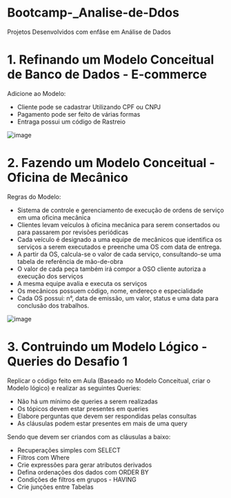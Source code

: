 # Bootcamp-_Analise-de-Ddos
Projetos Desenvolvidos com enfâse em Análise de Dados

# 1. Refinando um Modelo Conceitual de Banco de Dados - E-commerce
Adicione ao Modelo: 
- Cliente pode se cadastrar Utilizando CPF ou CNPJ
- Pagamento pode ser feito de várias formas
- Entraga possui um código de Rastreio

![image](https://github.com/user-attachments/assets/786f8735-19de-43bc-ae7f-4ea4ea748080)

# 2. Fazendo um Modelo Conceitual - Oficina de Mecânico
Regras do Modelo: 
- Sistema de controle e gerenciamento de execução de ordens de serviço em uma oficina mecânica
- Clientes levam veículos à oficina mecânica para serem consertados ou para passarem por revisões  periódicas
- Cada veículo é designado a uma equipe de mecânicos que identifica os serviços a serem executados e preenche uma OS com data de entrega.
- A partir da OS, calcula-se o valor de cada serviço, consultando-se uma tabela de referência de mão-de-obra
- O valor de cada peça também irá compor a OSO cliente autoriza a execução dos serviços
- A mesma equipe avalia e executa os serviços
- Os mecânicos possuem código, nome, endereço e especialidade
- Cada OS possui: n°, data de emissão, um valor, status e uma data para conclusão dos trabalhos.

![image](https://github.com/user-attachments/assets/c3f534c3-5203-4677-b6ce-28f6b68b0e9e)

# 3. Contruindo um Modelo Lógico - Queries do Desafio 1
Replicar o código feito em Aula (Baseado no Modelo Conceitual, criar o Modelo lógico) e realizar as seguintes Queries:
- Não há um mínimo de queries a serem realizadas
- Os tópicos devem estar presentes em queries
- Elabore perguntas que devem ser respondidas pelas consultas
- As cláusulas podem estar presentes em mais de uma query

Sendo que devem ser criandos com as cláusulas a baixo:
- Recuperações simples com SELECT
- Filtros com Where
- Crie expressões para gerar atributos derivados
- Defina ordenações dos dados com ORDER BY
- Condições de filtros em grupos - HAVING
- Crie junções entre Tabelas 

